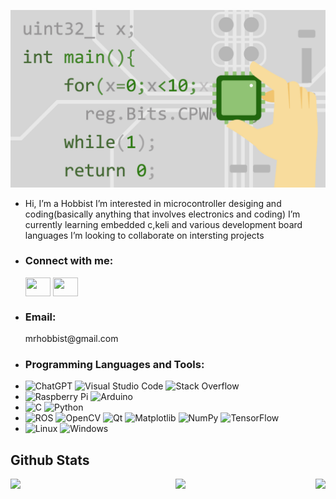   ![Intro](https://github.com/MrHobbist/MrHobbist/blob/main/intro.jpg)
-  Hi, I’m a Hobbist
   I’m interested in microcontroller desiging and coding(basically anything that involves electronics and coding)
   I’m currently learning embedded c,keli and various development board languages
   I’m looking to collaborate on intersting projects
-  <h3 align="left">Connect with me:</h3>
   <p align="left">
   <a href="[your link](https://www.instagram.com/akhil_isac_mathew)" target="(https://www.instagram.com/akhil_isac_mathew)"><img align="center" src="https://cdn.jsdelivr.net/npm/simple-icons@3.0.1/icons/linkedin.svg" alt="" height="30" width="40" /></a>
   <a href="[your link](https://www.linkedin.com/in/akihil-mathew-41336b289)" target="(https://www.linkedin.com/in/akihil-mathew-41336b289)"><img align="center" src="https://cdn.jsdelivr.net/npm/simple-icons@3.0.1/icons/instagram.svg" alt="" height="30" width="40" /></a>
-  <h3 align="left">Email:</h3> mrhobbist@gmail.com
-  <h3 align="left">Programming Languages and Tools:</h3>
-  ![ChatGPT](https://img.shields.io/badge/chatGPT-74aa9c?style=for-the-badge&logo=openai&logoColor=white)
   ![Visual Studio Code](https://img.shields.io/badge/Visual%20Studio%20Code-0078d7.svg?style=for-the-badge&logo=visual-studio-code&logoColor=white)
   ![Stack Overflow](https://img.shields.io/badge/-Stackoverflow-FE7A16?style=for-the-badge&logo=stack-overflow&logoColor=white)
-  ![Raspberry Pi](https://img.shields.io/badge/-RaspberryPi-C51A4A?style=for-the-badge&logo=Raspberry-Pi)
   ![Arduino](https://img.shields.io/badge/-Arduino-00979D?style=for-the-badge&logo=Arduino&logoColor=white)
-  ![C](https://img.shields.io/badge/c-%2300599C.svg?style=for-the-badge&logo=c&logoColor=white)
   ![Python](https://img.shields.io/badge/python-3670A0?style=for-the-badge&logo=python&logoColor=ffdd54)
-  ![ROS](https://img.shields.io/badge/ros-%230A0FF9.svg?style=for-the-badge&logo=ros&logoColor=white)
   ![OpenCV](https://img.shields.io/badge/opencv-%23white.svg?style=for-the-badge&logo=opencv&logoColor=white)
   ![Qt](https://img.shields.io/badge/Qt-%23217346.svg?style=for-the-badge&logo=Qt&logoColor=white)
   ![Matplotlib](https://img.shields.io/badge/Matplotlib-%23ffffff.svg?style=for-the-badge&logo=Matplotlib&logoColor=black)
   ![NumPy](https://img.shields.io/badge/numpy-%23013243.svg?style=for-the-badge&logo=numpy&logoColor=white)
   ![TensorFlow](https://img.shields.io/badge/TensorFlow-%23FF6F00.svg?style=for-the-badge&logo=TensorFlow&logoColor=white)
-  ![Linux](https://img.shields.io/badge/Linux-FCC624?style=for-the-badge&logo=linux&logoColor=black)
   ![Windows](https://img.shields.io/badge/Windows-0078D6?style=for-the-badge&logo=windows&logoColor=white)
<h2> Github Stats </h2>
<div style="text-align: center;">
    <a href="https://github.com/MrHobbist/github-readme-stats">
        <img height=180 style="float: left;" src="https://github-readme-stats.vercel.app/api?username=MrHobbist&show_icons=true&theme=transparent" />
    </a>
    <a href="https://github.com/MrHobbist/github-readme-stats">
        <img height=180 style="float: right;" src="https://github-readme-stats.vercel.app/api/top-langs?username=MrHobbist&layout=compact&theme=dark&show&langs_count=8&card_width=320" />
    </a>
    <a href="https://github.com/MrHobbist/github-readme-stats">
        <img height=180 style="margin-left: 40px;" src="http://github-readme-streak-stats.herokuapp.com?user=MrHobbist&theme=tokyonight" />
    </a>
</div>


